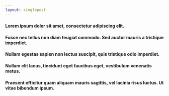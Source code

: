 ```yaml
---
layout: singlepost
---
```


####        Lorem ipsum dolor sit amet, consectetur adipiscing elit. 
####        Fusce nec tellus non diam feugiat commodo. Sed auctor mauris a tristique imperdiet. 
####        Nullam egestas sapien non lectus suscipit, quis tristique odio imperdiet.
####        Nullam elit lacus, tincidunt eget faucibus eget, vestibulum venenatis metus.
####        Praesent efficitur quam aliquam mauris sagittis, vel lacinia risus luctus. Ut vitae bibendum ipsum.